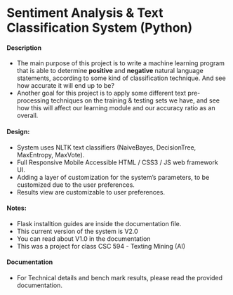 Sentiment Analysis & Text Classification System (Python)
========================================================

#### Description
- The main purpose of this project is to write a machine learning program that is able to determine **positive** and **negative** natural language statements, according to some kind of classification technique. And see how accurate it will end up to be?
- Another goal for this project is to apply some different text pre-processing techniques on the training & testing sets we have, and see how this will affect our learning module and our accuracy ratio as an overall.

#### Design:
- System uses NLTK text classifiers (NaiveBayes, DecisionTree, MaxEntropy, MaxVote). 
- Full Responsive Mobile Accessible HTML / CSS3 / JS web framework UI.
- Adding a layer of customization for the system’s parameters, to be customized due to the user preferences.
- Results view are customizable to user preferences.

#### Notes:
- Flask installtion guides are inside the documentation file.
- This current version of the system is V2.0
- You can read about V1.0 in the documentation
- This was a project for class CSC 594 - Texting Mining (AI)

#### Documentation
- For Technical details and bench mark results, please read the provided documentation.